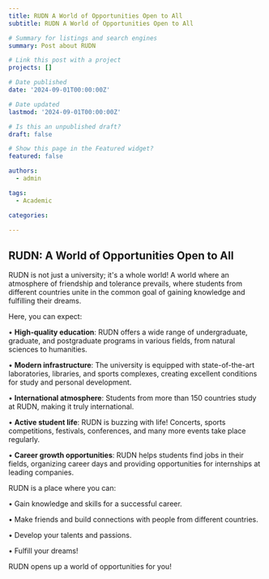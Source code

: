 ```yaml
---
title: RUDN A World of Opportunities Open to All
subtitle: RUDN A World of Opportunities Open to All

# Summary for listings and search engines
summary: Post about RUDN

# Link this post with a project
projects: []

# Date published
date: '2024-09-01T00:00:00Z'

# Date updated
lastmod: '2024-09-01T00:00:00Z'

# Is this an unpublished draft?
draft: false

# Show this page in the Featured widget?
featured: false

authors:
  - admin

tags:
  - Academic

categories:
  
---
```


## RUDN: A World of Opportunities Open to All

RUDN is not just a university; it's a whole world! A world where an atmosphere of friendship and tolerance prevails, where students from different countries unite in the common goal of gaining knowledge and fulfilling their dreams.

Here, you can expect:

• **High-quality education**: RUDN offers a wide range of undergraduate, graduate, and postgraduate programs in various fields, from natural sciences to humanities.

• **Modern infrastructure**: The university is equipped with state-of-the-art laboratories, libraries, and sports complexes, creating excellent conditions for study and personal development.

• **International atmosphere**: Students from more than 150 countries study at RUDN, making it truly international.

• **Active student life**: RUDN is buzzing with life! Concerts, sports competitions, festivals, conferences, and many more events take place regularly.

• **Career growth opportunities**: RUDN helps students find jobs in their fields, organizing career days and providing opportunities for internships at leading companies.

RUDN is a place where you can:

• Gain knowledge and skills for a successful career.

• Make friends and build connections with people from different countries.

• Develop your talents and passions.

• Fulfill your dreams!

RUDN opens up a world of opportunities for you!

